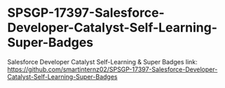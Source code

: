 # SPSGP-17397-Salesforce-Developer-Catalyst-Self-Learning-Super-Badges
Salesforce Developer Catalyst Self-Learning &amp; Super Badges link:
https://github.com/smartinternz02/SPSGP-17397-Salesforce-Developer-Catalyst-Self-Learning-Super-Badges
